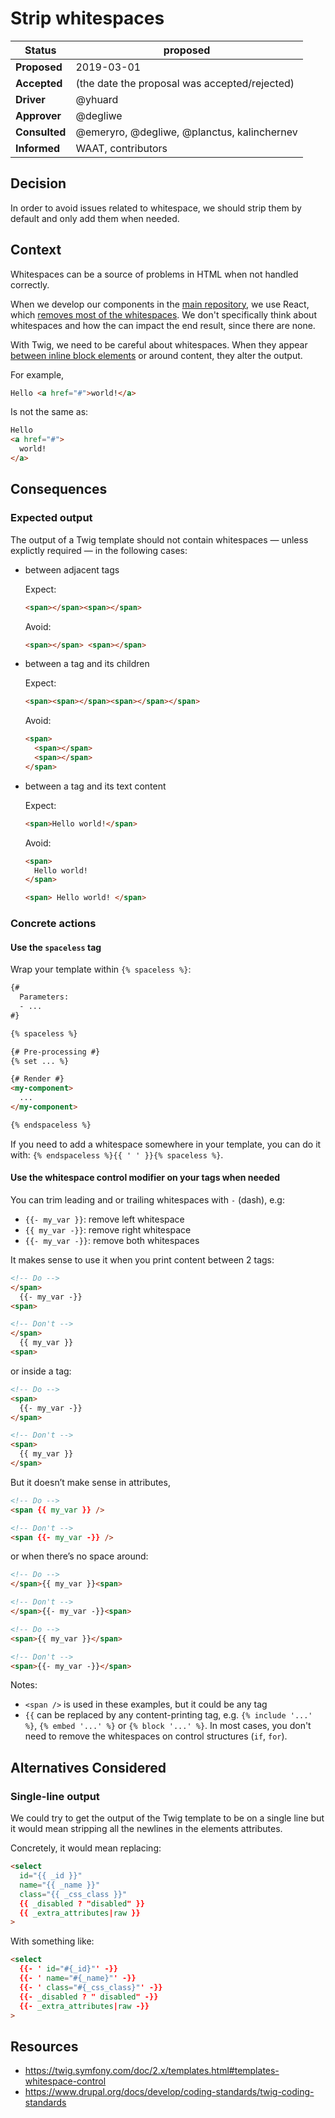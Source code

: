# Strip whitespaces

| Status        | proposed <!--becomes accepted, rejected or superseded later--> |
| ------------- | -------------------------------------------------------------- |
| **Proposed**  | 2019-03-01                                                     |
| **Accepted**  | (the date the proposal was accepted/rejected)                  |
| **Driver**    | @yhuard                                                        |
| **Approver**  | @degliwe                                                       |
| **Consulted** | @emeryro, @degliwe, @planctus, kalinchernev                    |
| **Informed**  | WAAT, contributors                                             |

## Decision

In order to avoid issues related to whitespace, we should strip them by default and only add them when needed.

## Context

Whitespaces can be a source of problems in HTML when not handled correctly.

When we develop our components in the [main repository](https://github.com/ec-europa/europa-component-library), we use React, which [removes most of the whitespaces](https://reactjs.org/docs/jsx-in-depth.html#string-literals-1.). We don't specifically think about whitespaces and how the can impact the end result, since there are none.

With Twig, we need to be careful about whitespaces. When they appear [between inline block elements](https://css-tricks.com/fighting-the-space-between-inline-block-elements/) or around content, they alter the output.

For example,

```html
Hello <a href="#">world!</a>
```

Is not the same as:

```html
Hello
<a href="#">
  world!
</a>
```

## Consequences

### Expected output

The output of a Twig template should not contain whitespaces — unless explictly required — in the following cases:

- between adjacent tags

  Expect:

  ```html
  <span></span><span></span>
  ```

  Avoid:

  ```html
  <span></span> <span></span>
  ```

- between a tag and its children

  Expect:

  ```html
  <span><span></span><span></span></span>
  ```

  Avoid:

  ```html
  <span>
    <span></span>
    <span></span>
  </span>
  ```

- between a tag and its text content

  Expect:

  ```html
  <span>Hello world!</span>
  ```

  Avoid:

  ```html
  <span>
    Hello world!
  </span>
  ```

  ```html
  <span> Hello world! </span>
  ```

### Concrete actions

#### Use the `spaceless` tag

Wrap your template within `{% spaceless %}`:

<!-- prettier-ignore -->
```html
{#
  Parameters:
  - ...
#}

{% spaceless %}

{# Pre-processing #}
{% set ... %}

{# Render #}
<my-component>
  ...
</my-component>

{% endspaceless %}
```

If you need to add a whitespace somewhere in your template, you can do it with: `{% endspaceless %}{{ ' ' }}{% spaceless %}`.

#### Use the whitespace control modifier on your tags when needed

You can trim leading and or trailing whitespaces with `-` (dash), e.g:

- `{{- my_var }}`: remove left whitespace
- `{{ my_var -}}`: remove right whitespace
- `{{- my_var -}}`: remove both whitespaces

It makes sense to use it when you print content between 2 tags:

```html
<!-- Do -->
</span>
  {{- my_var -}}
<span>

<!-- Don't -->
</span>
  {{ my_var }}
<span>
```

or inside a tag:

```html
<!-- Do -->
<span>
  {{- my_var -}}
</span>

<!-- Don't -->
<span>
  {{ my_var }}
</span>
```

But it doesn’t make sense in attributes,

```html
<!-- Do -->
<span {{ my_var }} />

<!-- Don't -->
<span {{- my_var -}} />
```

or when there’s no space around:

```html
<!-- Do -->
</span>{{ my_var }}<span>

<!-- Don't -->
</span>{{- my_var -}}<span>
```

```html
<!-- Do -->
<span>{{ my_var }}</span>

<!-- Don't -->
<span>{{- my_var -}}</span>
```

Notes:

- `<span />` is used in these examples, but it could be any tag
- `{{` can be replaced by any content-printing tag, e.g. `{% include '...' %}`, `{% embed '...' %}` or `{% block '...' %}`. In most cases, you don't need to remove the whitespaces on control structures (`if`, `for`).

## Alternatives Considered

### Single-line output

We could try to get the output of the Twig template to be on a single line but it would mean stripping all the newlines in the elements attributes.

Concretely, it would mean replacing:

<!-- prettier-ignore -->
```html
<select
  id="{{ _id }}"
  name="{{ _name }}"
  class="{{ _css_class }}"
  {{ _disabled ? "disabled" }}
  {{ _extra_attributes|raw }}
>
```

With something like:

<!-- prettier-ignore -->
```html
<select
  {{- ' id="#{_id}"' -}}
  {{- ' name="#{_name}"' -}}
  {{- ' class="#{_css_class}"' -}}
  {{- _disabled ? " disabled" -}}
  {{- _extra_attributes|raw -}}
>
```

## Resources

- https://twig.symfony.com/doc/2.x/templates.html#templates-whitespace-control
- https://www.drupal.org/docs/develop/coding-standards/twig-coding-standards
